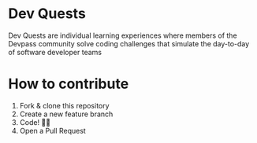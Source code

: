 # Dev Quests

Dev Quests are individual learning experiences where members of the Devpass community solve coding challenges that simulate the day-to-day of software developer teams

# How to contribute

1. Fork & clone this repository
2. Create a new feature branch
3. Code! 👩‍💻
4. Open a Pull Request
